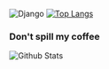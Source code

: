 ![Django](https://img.shields.io/badge/django-%23092E20.svg?style=for-the-badge&logo=django&logoColor=white)
[![Top Langs](https://github-readme-stats.vercel.app/api/top-langs/?username=kymgriffins&layout=compact)](https://github.com/anuraghazra/github-readme-stats)


### Don't spill my coffee 

![Github Stats](https://github-readme-stats.vercel.app/api?username=kymgriffins&theme=radical)
